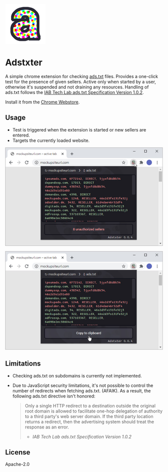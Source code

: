 
![Adstxter logo](chrome/store/128.png)

# Adstxter

A simple chrome extension for checking [ads.txt](https://iabtechlab.com/ads-txt-about/) files. Provides a one-click test for the presence of given sellers. Active only when started by a user, otherwise it's suspended and not draining any resources. Handling of ads.txt follows the [IAB Tech Lab ads.txt Specification Version 1.0.2](https://iabtechlab.com/wp-content/uploads/2019/03/IAB-OpenRTB-Ads.txt-Public-Spec-1.0.2.pdf). 

Install it from the [Chrome Webstore](https://chrome.google.com/webstore/detail/ncdnbcbfjcflaocmpnhjajngpdoipnci).

## Usage

 - Test is triggered when the extension is started or new sellers are entered.
 - Targets the currently loaded website.

![Screenshot of Adstxter: test result](chrome/store/screenshot640x400_1.jpg)

![Screenshot of Adstxter: copying the missing sellers to clipboard](chrome/store/screenshot640x400_2.jpg)

## Limitations

 * Checking ads.txt on subdomains is currently not implemented.
 * Due to JavaScript security limitations, it's not possible to control the number of redirects when fetching ads.txt. (AFAIK). As a result, the following ads.txt directive isn't honored:

    > Only a single HTTP redirect to a destination outside the original root domain is allowed to facilitate one-hop delegation of authority to a third party's web server domain. If the third party location returns a redirect, then the advertising system should treat the response as an error.
    > - *IAB Tech Lab ads.txt Specification Version 1.0.2*

## License
Apache-2.0